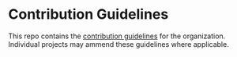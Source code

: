 # Contribution Guidelines

This repo contains the [contribution guidelines](CONTRIBUTING.md) for the
organization. Individual projects may ammend these guidelines where applicable.
